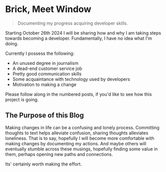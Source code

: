 # Brick, Meet Window
> Documenting my progress acquiring developer skills.

Starting October 26th 2024 I will be sharing how and why I am taking steps towards becoming a developer. Fundamentally, I have no idea what I'm doing.

Currently I possess the following:
- An unused degree in journalism
- A dead-end customer service job
- Pretty good communication skills
- Some acquaintance with technology used by developers
- Motivation to making a change

Please follow along in the numbered posts, if you'd like to see how this project is going.

## The Purpose of this Blog
Making changes in life can be a confusing and lonely process.
Committing thoughts to text helps alleviate confusion, sharing thoughts alleviates loneliness. That is to say, hopefully I will become more comfortable with making changes by documenting my actions. And maybe others will eventually stumble across these musings, hopefully finding some value in them, perhaps opening new paths and connections.

Its' certainly worth making the effort.
